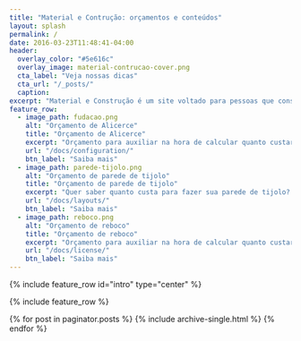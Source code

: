 ```yaml
---
title: "Material e Contrução: orçamentos e conteúdos"
layout: splash
permalink: /
date: 2016-03-23T11:48:41-04:00
header:
  overlay_color: "#5e616c"
  overlay_image: material-contrucao-cover.png
  cta_label: "Veja nossas dicas"
  cta_url: "/_posts/"
  caption:
excerpt: "Material e Construção é um site voltado para pessoas que constroem e precisam de respostas simples, rápidas e GRÁTIS para pequenos orçamentos."
feature_row:
  - image_path: fudacao.png
    alt: "Orçamento de Alicerce"
    title: "Orçamento de Alicerce"
    excerpt: "Orçamento para auxiliar na hora de calcular quanto custará para fazer o seu alicerce"
    url: "/docs/configuration/"
    btn_label: "Saiba mais"
  - image_path: parede-tijolo.png
    alt: "Orçamento de parede de tijolo"
    title: "Orçamento de parede de tijolo"
    excerpt: "Quer saber quanto custa para fazer sua parede de tijolo? Veja GRÁTIS neste mini orçamento"
    url: "/docs/layouts/"
    btn_label: "Saiba mais"
  - image_path: reboco.png
    alt: "Orçamento de reboco"
    title: "Orçamento de reboco"
    excerpt: "Orçamento para auxiliar na hora de calcular quanto custará para fazer o reboco da sua parede"
    url: "/docs/license/"
    btn_label: "Saiba mais"
---
```


{% include feature_row id="intro" type="center" %}

{% include feature_row %}

{% for post in paginator.posts %}
  {% include archive-single.html %}
{% endfor %}

